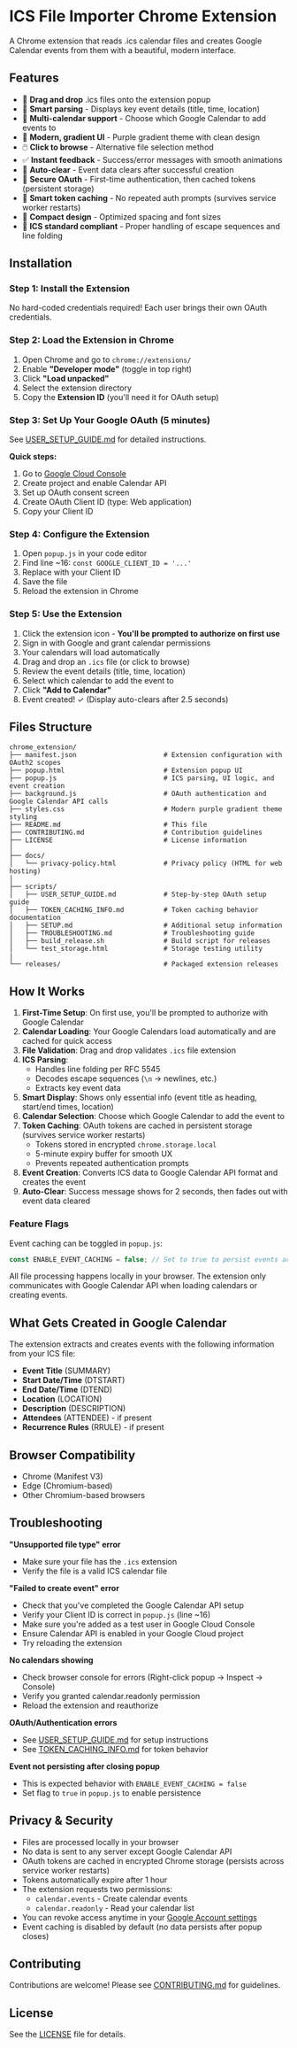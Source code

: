 # ICS File Importer Chrome Extension

A Chrome extension that reads .ics calendar files and creates Google Calendar events from them with a beautiful, modern interface.

## Features

- 📁 **Drag and drop** .ics files onto the extension popup
- 📝 **Smart parsing** - Displays key event details (title, time, location)
- 📅 **Multi-calendar support** - Choose which Google Calendar to add events to
- 🎨 **Modern, gradient UI** - Purple gradient theme with clean design
- 🖱️ **Click to browse** - Alternative file selection method
- ✅ **Instant feedback** - Success/error messages with smooth animations
- 🔄 **Auto-clear** - Event data clears after successful creation
- 🔐 **Secure OAuth** - First-time authentication, then cached tokens (persistent storage)
- 💾 **Smart token caching** - No repeated auth prompts (survives service worker restarts)
- 📏 **Compact design** - Optimized spacing and font sizes
- 🎯 **ICS standard compliant** - Proper handling of escape sequences and line folding

## Installation

### Step 1: Install the Extension

No hard-coded credentials required! Each user brings their own OAuth credentials.

### Step 2: Load the Extension in Chrome

1. Open Chrome and go to `chrome://extensions/`
2. Enable **"Developer mode"** (toggle in top right)
3. Click **"Load unpacked"**
4. Select the extension directory
5. Copy the **Extension ID** (you'll need it for OAuth setup)

### Step 3: Set Up Your Google OAuth (5 minutes)

See [USER_SETUP_GUIDE.md](./scripts/USER_SETUP_GUIDE.md) for detailed instructions.

**Quick steps:**
1. Go to [Google Cloud Console](https://console.cloud.google.com/)
2. Create project and enable Calendar API
3. Set up OAuth consent screen
4. Create OAuth Client ID (type: Web application)
5. Copy your Client ID

### Step 4: Configure the Extension

1. Open `popup.js` in your code editor
2. Find line ~16: `const GOOGLE_CLIENT_ID = '...'`
3. Replace with your Client ID
4. Save the file
5. Reload the extension in Chrome

### Step 5: Use the Extension

1. Click the extension icon - **You'll be prompted to authorize on first use**
2. Sign in with Google and grant calendar permissions
3. Your calendars will load automatically
4. Drag and drop an `.ics` file (or click to browse)
5. Review the event details (title, time, location)
6. Select which calendar to add the event to
7. Click **"Add to Calendar"**
8. Event created! ✓ (Display auto-clears after 2.5 seconds)

## Files Structure

```
chrome_extension/
├── manifest.json                      # Extension configuration with OAuth2 scopes
├── popup.html                         # Extension popup UI
├── popup.js                           # ICS parsing, UI logic, and event creation
├── background.js                      # OAuth authentication and Google Calendar API calls
├── styles.css                         # Modern purple gradient theme styling
├── README.md                          # This file
├── CONTRIBUTING.md                    # Contribution guidelines
├── LICENSE                            # License information
│
├── docs/
│   └── privacy-policy.html            # Privacy policy (HTML for web hosting)
│
├── scripts/
│   ├── USER_SETUP_GUIDE.md            # Step-by-step OAuth setup guide
│   ├── TOKEN_CACHING_INFO.md          # Token caching behavior documentation
│   ├── SETUP.md                       # Additional setup information
│   ├── TROUBLESHOOTING.md             # Troubleshooting guide
│   ├── build_release.sh               # Build script for releases
│   └── test_storage.html              # Storage testing utility
|
└── releases/                          # Packaged extension releases
```

## How It Works

1. **First-Time Setup**: On first use, you'll be prompted to authorize with Google Calendar
2. **Calendar Loading**: Your Google Calendars load automatically and are cached for quick access
3. **File Validation**: Drag and drop validates `.ics` file extension
4. **ICS Parsing**: 
   - Handles line folding per RFC 5545
   - Decodes escape sequences (`\n` → newlines, etc.)
   - Extracts key event data
5. **Smart Display**: Shows only essential info (event title as heading, start/end times, location)
6. **Calendar Selection**: Choose which Google Calendar to add the event to
7. **Token Caching**: OAuth tokens are cached in persistent storage (survives service worker restarts)
   - Tokens stored in encrypted `chrome.storage.local`
   - 5-minute expiry buffer for smooth UX
   - Prevents repeated authentication prompts
8. **Event Creation**: Converts ICS data to Google Calendar API format and creates the event
9. **Auto-Clear**: Success message shows for 2 seconds, then fades out with event data cleared

### Feature Flags

Event caching can be toggled in `popup.js`:
```javascript
const ENABLE_EVENT_CACHING = false; // Set to true to persist events across sessions
```

All file processing happens locally in your browser. The extension only communicates with Google Calendar API when loading calendars or creating events.

## What Gets Created in Google Calendar

The extension extracts and creates events with the following information from your ICS file:

- **Event Title** (SUMMARY)
- **Start Date/Time** (DTSTART)
- **End Date/Time** (DTEND)
- **Location** (LOCATION)
- **Description** (DESCRIPTION)
- **Attendees** (ATTENDEE) - if present
- **Recurrence Rules** (RRULE) - if present

## Browser Compatibility

- Chrome (Manifest V3)
- Edge (Chromium-based)
- Other Chromium-based browsers

## Troubleshooting

**"Unsupported file type" error**
- Make sure your file has the `.ics` extension
- Verify the file is a valid ICS calendar file

**"Failed to create event" error**
- Check that you've completed the Google Calendar API setup
- Verify your Client ID is correct in `popup.js` (line ~16)
- Make sure you're added as a test user in Google Cloud Console
- Ensure Calendar API is enabled in your Google Cloud project
- Try reloading the extension

**No calendars showing**
- Check browser console for errors (Right-click popup → Inspect → Console)
- Verify you granted calendar.readonly permission
- Reload the extension and reauthorize

**OAuth/Authentication errors**
- See [USER_SETUP_GUIDE.md](./scripts/USER_SETUP_GUIDE.md) for setup instructions
- See [TOKEN_CACHING_INFO.md](./scripts/TOKEN_CACHING_INFO.md) for token behavior

**Event not persisting after closing popup**
- This is expected behavior with `ENABLE_EVENT_CACHING = false`
- Set flag to `true` in `popup.js` to enable persistence

## Privacy & Security

- Files are processed locally in your browser
- No data is sent to any server except Google Calendar API
- OAuth tokens are cached in encrypted Chrome storage (persists across service worker restarts)
- Tokens automatically expire after 1 hour
- The extension requests two permissions:
  - `calendar.events` - Create calendar events
  - `calendar.readonly` - Read your calendar list
- You can revoke access anytime in your [Google Account settings](https://myaccount.google.com/permissions)
- Event caching is disabled by default (no data persists after popup closes)

## Contributing

Contributions are welcome! Please see [CONTRIBUTING.md](CONTRIBUTING.md) for guidelines.

## License

See the [LICENSE](LICENSE) file for details.
